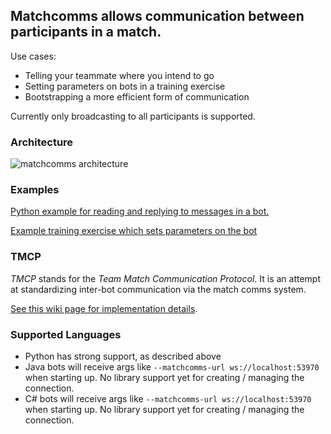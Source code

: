 ## Matchcomms allows communication between participants in a match.

Use cases:
* Telling your teammate where you intend to go
* Setting parameters on bots in a training exercise
* Bootstrapping a more efficient form of communication

Currently only broadcasting to all participants is supported.

### Architecture
![matchcomms architecture](img/matchcomms/architecture.png)

### Examples
[Python example for reading and replying to messages in a bot.](https://github.com/RLBot/RLBotTraining/blob/master/rlbottraining/example_bots/tweak_demonstration_bot/tweaked_bot.py)

[Example training exercise which sets parameters on the bot](https://github.com/RLBot/RLBotTraining/blob/master/tests/test_on_briefing_tweak.py)

### TMCP

*TMCP* stands for the *Team Match Communication Protocol*. It is an attempt at standardizing inter-bot communication via the match comms system.

[See this wiki page for implementation details](/team-match-communication-protocol).

### Supported Languages
- Python has strong support, as described above
- Java bots will receive args like `--matchcomms-url ws://localhost:53970` when starting up. No library support yet for creating / managing the connection.
- C# bots will receive args like `--matchcomms-url ws://localhost:53970` when starting up. No library support yet for creating / managing the connection.